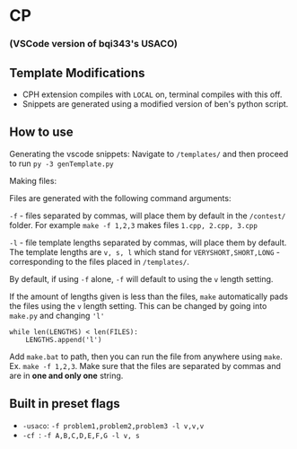 # CP 

### (VSCode version of bqi343's USACO)

## Template Modifications

- CPH extension compiles with `LOCAL` on, terminal compiles with this off.
- Snippets are generated using a modified version of ben's python script.

## How to use

Generating the vscode snippets: Navigate to `/templates/` and then proceed to run `py -3 genTemplate.py`

Making files: 

Files are generated with the following command arguments:

`-f` - files separated by commas, will place them by default in the `/contest/` folder. For example `make -f 1,2,3` makes files `1.cpp, 2.cpp, 3.cpp`

`-l` - file template lengths separated by commas, will place them by default. The template lengths are `v, s, l` which stand for `VERYSHORT,SHORT,LONG` - corresponding to the files placed in `/templates/`.

By default, if using `-f` alone, `-f` will default to using the `v` length setting.

If the amount of lengths given is less than the files, `make` automatically pads the files using the `v` length setting. This can be changed by going into `make.py` and changing `'l'`

```
while len(LENGTHS) < len(FILES):
    LENGTHS.append('l')
```

Add `make.bat` to path, then you can run the file from anywhere using `make`. Ex. `make -f 1,2,3`. Make sure that the files are separated by commas and are in **one and only one** string.

## Built in preset flags

* `-usaco`: `-f problem1,problem2,problem3 -l v,v,v`
* `-cf `: `-f A,B,C,D,E,F,G -l v, s`